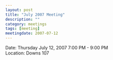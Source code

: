 ```yaml
---
layout: post
title: "July 2007 Meeting"
description: ""
category: meetings
tags: [meeting]
meetingdate: 2007-07-12
---
```


Date: Thursday July 12, 2007 7:00 PM - 9:00 PM                                   
Location: Downs 107                                         
